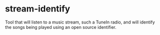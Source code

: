 stream-identify
===============

Tool that will listen to a music stream, such a TuneIn radio, and will identify the songs being played using an open source identifier.
